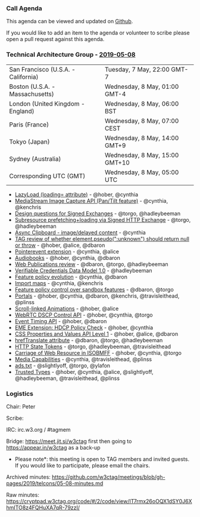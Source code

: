 ### Call Agenda

This agenda can be viewed and updated on [Github](https://github.com/w3ctag/meetings/blob/gh-pages/2019/telcons/05-08-agenda.md).

If you would like to add an item to the agenda or volunteer to scribe please open a pull request against this agenda.

### Technical Architecture Group - [2019-05-08](https://www.timeanddate.com/worldclock/converter.html?iso=20190508T050000&p1=224&p2=43&p3=136&p4=195&p5=248&p6=240)

<table>
<tr><td> San Francisco (U.S.A. - California) <td> Tuesday, 7 May, 22:00 GMT-7</td></tr>
<tr><td> Boston (U.S.A. - Massachusetts) <td> Wednesday, 8 May, 01:00 GMT-4</td></tr>
<tr><td> London (United Kingdom - England) <td> Wednesday, 8 May, 06:00 BST</td></tr>
<tr><td> Paris (France) <td> Wednesday, 8 May, 07:00 CEST</td></tr>
<tr><td> Tokyo (Japan) <td> Wednesday, 8 May, 14:00 GMT+9</td></tr>
<tr><td> Sydney (Australia) <td> Wednesday, 8 May, 15:00 GMT+10</td></tr>
<tr><td> Corresponding UTC (GMT) <td> Wednesday, 8 May, 05:00 UTC</td></tr>
</table>

* [LazyLoad (loading= attribute)](https://github.com/w3ctag/design-reviews/issues/361) - @hober, @cynthia
* [MediaStream Image Capture API (Pan/Tilt feature)](https://github.com/w3ctag/design-reviews/issues/358) - @cynthia, @kenchris
* [Design questions for Signed Exchanges](https://github.com/w3ctag/design-reviews/issues/354) - @torgo, @hadleybeeman
* [Subresource prefetching+loading via Signed HTTP Exchange](https://github.com/w3ctag/design-reviews/issues/352) - @torgo, @hadleybeeman
* [Async Clipboard - image/delayed content](https://github.com/w3ctag/design-reviews/issues/350) - @cynthia
* [TAG review of whether element.pseudo(":unknown") should return null or throw](https://github.com/w3ctag/design-reviews/issues/348) - @hober, @alice, @dbaron
* [Pointerevent extension](https://github.com/w3ctag/design-reviews/issues/346) - @cynthia, @alice
* [Audiobooks](https://github.com/w3ctag/design-reviews/issues/345) - @hober, @cynthia, @dbaron
* [Web Publications review](https://github.com/w3ctag/design-reviews/issues/344) - @dbaron, @torgo, @hadleybeeman
* [Verifiable Credentials Data Model 1.0](https://github.com/w3ctag/design-reviews/issues/343) - @hadleybeeman
* [Feature policy evolution](https://github.com/w3ctag/design-reviews/issues/341) - @cynthia, @dbaron
* [Import maps](https://github.com/w3ctag/design-reviews/issues/340) - @cynthia, @kenchris
* [Feature policy control over sandbox features](https://github.com/w3ctag/design-reviews/issues/339) - @dbaron, @torgo
* [Portals](https://github.com/w3ctag/design-reviews/issues/331) - @hober, @cynthia, @dbaron, @kenchris, @travisleithead, @plinss
* [Scroll-linked Animations](https://github.com/w3ctag/design-reviews/issues/330) - @hober, @alice
* [WebRTC DSCP Control API](https://github.com/w3ctag/design-reviews/issues/325) - @hober, @cynthia, @torgo
* [Event Timing API](https://github.com/w3ctag/design-reviews/issues/324) - @hober, @dbaron
* [EME Extension: HDCP Policy Check](https://github.com/w3ctag/design-reviews/issues/323) - @hober, @cynthia
* [CSS Properties and Values API Level 1](https://github.com/w3ctag/design-reviews/issues/318) - @hober, @alice, @dbaron
* [hrefTranslate attribute](https://github.com/w3ctag/design-reviews/issues/301) - @dbaron, @torgo, @hadleybeeman
* [HTTP State Tokens](https://github.com/w3ctag/design-reviews/issues/297) - @torgo, @hadleybeeman, @travisleithead
* [Carriage of Web Resource in ISOBMFF](https://github.com/w3ctag/design-reviews/issues/285) - @hober, @cynthia, @torgo
* [Media Capabilities](https://github.com/w3ctag/design-reviews/issues/218) - @cynthia, @travisleithead, @plinss
* [ads.txt](https://github.com/w3ctag/design-reviews/issues/201) - @slightlyoff, @torgo, @ylafon
* [Trusted Types](https://github.com/w3ctag/design-reviews/issues/198) - @hober, @cynthia, @alice, @slightlyoff, @hadleybeeman, @travisleithead, @plinss

### Logistics

Chair: Peter

Scribe:

IRC: irc.w3.org / #tagmem

Bridge: https://meet.jit.si/w3ctag first then going to https://appear.in/w3ctag as a back-up

* Please note*: this meeting is open to TAG members and invited guests. If you would like to participate, please email the chairs.

Archived minutes: https://github.com/w3ctag/meetings/blob/gh-pages/2019/telcons/05-08-minutes.md

Raw minutes: https://cryptpad.w3ctag.org/code/#/2/code/view/IT7rmx26oOQX1dSY0J6XhmITO8z4FQHuXA7qR-79zzI/
